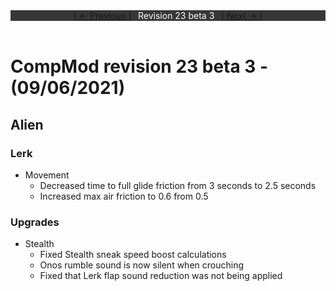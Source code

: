 <div style="width:100%;background-color:#373737;color:#FFFFFF;text-align:center">
<div style="display:inline-block;float:left;padding-left:20%">
<a href="revision23b2">
[ <- Previous ]
</a>
</div>
<div style="display:inline-block;">
Revision 23 beta 3
</div>
<div style="display:inline-block;float:right;padding-right:20%">
<a href="revision23b4">
[ Next -> ]
</a>
</div>
</div>

<br />

# CompMod revision 23 beta 3 - (09/06/2021)
## Alien

### Lerk
* Movement
  * Decreased time to full glide friction from 3 seconds to 2.5 seconds
  * Increased max air friction to 0.6 from 0.5

### Upgrades
* Stealth
  * Fixed Stealth sneak speed boost calculations
  * Onos rumble sound is now silent when crouching
  * Fixed that Lerk flap sound reduction was not being applied

<br/>

